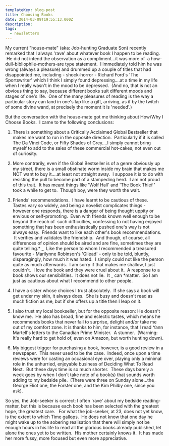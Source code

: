 ```yaml
---
templateKey: blog-post
title: Choosing Books
date: 2014-03-09T19:55:13.000Z
description:
tags:
  - newsletters
---
```


My current "house-mate" (aka: Job-hunting Graduate Son) recently remarked that I
always 'rave' about whatever book I happen to be reading.  He did not intend the
observation as a compliment...it was more of  a how-dull-bibliophile-mothers-are
type statement.  I immediately told him he was wrong (always a pleasure) and
drummed up a couple of titles that had disappointed me, including -
shock-horror - Richard Ford's 'The Sportswriter' which I think I simply found
depressing....at a time in my life when I really wasn't in the mood to be
depressed.  (And no, that is not an obvious thing to say, because different
books suit different moods and stages of one's life.  One of the many pleasures
of reading is the way a particular story can land in one's lap like a gift,
arriving, as if by the twitch of some divine wand, at precisely the moment it is
'needed'.)

But the conversation with the house-mate got me thinking about How/Why I Choose
Books.  I came to the following conclusions:

1. There is something about a Critically Acclaimed Global Bestseller that makes
   me want to run in the opposite direction.  Particularly if it is called The
   Da Vinci Code, or Fifty Shades of Grey....I simply cannot bring myself to add
   to the sales of these commercial hot-cakes, not even out of curiosity.

2. More contrarily, even if the Global Bestseller is of a genre obviously up my
   street, there is a small obstinate worm inside my brain that makes me NOT
   want to buy it....at least not straight away.  I suppose it is to do with
   resisting the pull to become part of a stampeding herd.  I am not proud of
   this trait.  It has meant things like 'Wolf Hall' and 'The Book Thief ' took
   a while to get to.  Though boy, were they worth the wait.

3. Friends' recommendations.  I have learnt to be cautious of these.   Tastes
   vary so widely, and being a novelist complicates things - however one
   responds, there is a danger of being thought uppity or envious or
   self-promoting.  Even with friends known well enough to be beyond the reach
   of  such difficulties, confessing to not having enjoyed something that has
   been enthusiastically pushed one's way is not always easy.  Friends want to
   like each other's book recommendations.  It verifies and validates the
   friendship.  And though, of course, all differences of opinion should be
   aired and are fine, sometimes they are quite telling.\* _  Like the person to
   whom I recommended a treasured favourite - Marilynne Robinson's 'Gilead' -
   only to be told, bluntly, disparagingly, how much it was hated.  I simply
   could not like the person quite as much afterwards.  I am sorry if that makes
   me shallow, I just couldn't.  I love the book and they were cruel about it.
    A response to a book shows our sensibilities.  It does not lie.  It _ can
   \*matter.  So I am just as cautious about what I recommend to other people.

4. I have a sister whose choices I trust absolutely.  If she says a book will
   get under my skin, it always does.  She is busy and doesn't read as much
   fiction as me, but if she offers up a title then I leap on it.

5. I also trust my local bookseller, but for the opposite reason: He doesn't
   know me.  He also has broad, fine and eclectic tastes, which means he
   recommends books that never fail to surprise, delight and/or take me out of
   my comfort zone. It is thanks to him, for instance, that I read Yann
   Martell's letters to the Canadian Prime Minister.  A stunner.  (Warning: It's
   really hard to get hold of, even on Amazon, but worth hunting down).

6. My biggest trigger for purchasing a book, however, is a good review in a
   newspaper.  This never used to be the case.  Indeed, once upon a time reviews
   were for casting an occasional eye over, playing only a minimal role in the
   unhurried, enjoyable business of Deciding What To Read Next.  But these days
   time is so much shorter.  These days barely a week goes by when I don't take
   note of a book(s) that sounds worth adding to my bedside pile.  (There were
   three on Sunday alone...the George Eliot one, the Forster one, and the Kim
   Philby one, since you ask).

So yes, the Job-seeker is correct: I often 'rave' about my bedside
reading-matter, but this is because each book has been selected with the
greatest hope, the greatest care.   For what the job-seeker, at 23, does not yet
know, is the extent to which Time gallops.  He does not know that one day he
might wake up to the sobering realisation that there will simply not be enough
hours in his life to read all the glorious books already published, let alone
the ones yet to be written.  His mother certainly knows it.  It has made her
more fussy, more focused but even more appreciative.

&nbsp;
